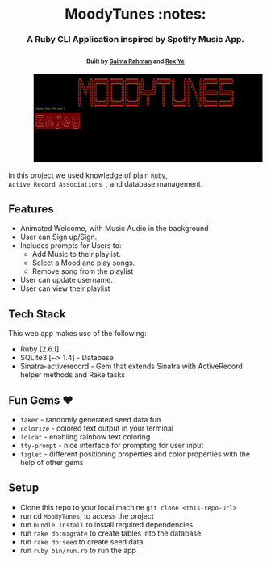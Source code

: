 <h1 align="center">MoodyTunes :notes:</h1>
<h3 align="center"> A Ruby CLI Application inspired by Spotify Music App.</h3>
<h4 align="center">
  <sub>Built by
  <a href="https://github.com/saimaar">Saima Rahman</a> and
  <a href="https://github.com/rexy91"> Rex Ye</a>
  </sub>
</h4>
<p align="center">
  <img style="margin-left:10%" width="90%" height="60%" src="ezgif.com-crop.gif">
</p>

In this project we used knowledge of plain <code>Ruby</code>, <code> Active Record Associations </code>, and database management.

## Features
- Animated Welcome, with Music Audio in the background
- User can Sign up/Sign.
- Includes prompts for Users to:
  - Add Music to their playlist.
  - Select a Mood and play songs.
  - Remove song from the playlist
- User can update username.
- User can view their playlist


## Tech Stack
This web app makes use of the following:
- Ruby [2.6.1]
- SQLite3 [~> 1.4] - Database
- Sinatra-activerecord - Gem that extends Sinatra with ActiveRecord helper methods and Rake tasks

## Fun Gems ♥
- `faker` - randomly generated seed data fun
- `colorize` - colored text output in your terminal
- `lolcat` - enabling rainbow text coloring
- `tty-prompt` - nice interface for prompting for user input
- `figlet` - different positioning properties and color properties with the help of other gems

## Setup
- Clone this repo to your local machine `git clone <this-repo-url>`
- run cd `MoodyTunes`, to access the project
- run `bundle install` to install required dependencies
- run `rake db:migrate` to create tables into the database
- run `rake db:seed` to create seed data
- run `ruby bin/run.rb` to run the app
